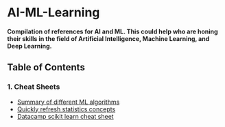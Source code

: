# AI-ML-Learning
**Compilation of references for AI and ML. This could help who are honing their skills in the field of Artificial Intelligence, Machine Learning, and Deep Learning.**

## Table of Contents

### 1. Cheat Sheets
* [Summary of different ML algorithms](https://github.com/akagrawal2k17/AI-ML-Learning/blob/master/Cheatsheets/Machine%20Learning%20Cheatsheet.pdf)
* [Quickly refresh statistics concepts](https://github.com/akagrawal2k17/AI-ML-Learning/blob/master/Cheatsheets/Stats_Cheatsheet.pdf)
* [Datacamp scikit learn cheat sheet](https://github.com/akagrawal2k17/AI-ML-Learning/blob/master/Cheatsheets/scikit-learn_cheatsheet.pdf)
